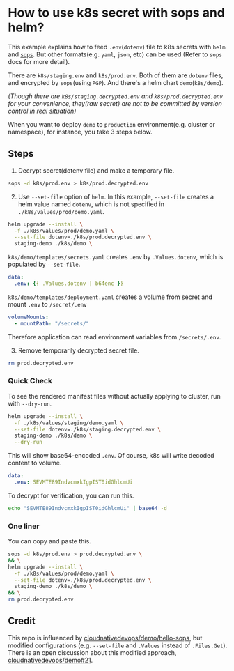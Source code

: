 # How to use k8s secret with sops and helm?

This example explains how to feed `.env`(`dotenv`) file to k8s secrets with `helm` and [`sops`](https://github.com/mozilla/sops). But other formats(e.g. `yaml`, `json`, etc) can be used (Refer to `sops` docs for more detail).

There are `k8s/staging.env` and `k8s/prod.env`.
Both of them are `dotenv` files, and encrypted by `sops`(using `PGP`).
And there's a helm chart `demo`(`k8s/demo`).

_(Though there are `k8s/staging.decrypted.env` and `k8s/prod.decrypted.env` for your convenience, they(raw secret) are not to be committed by version control in real situation)_

When you want to deploy `demo` to `production` environment(e.g. cluster or namespace), for instance,
you take 3 steps below.

## Steps

<!-- markdownlint-disable ol-prefix -->

1. Decrypt secret(dotenv file) and make a temporary file.

```bash
sops -d k8s/prod.env > k8s/prod.decrypted.env
```

2. Use `--set-file` option of `helm`. In this example, `--set-file` creates a helm value named `dotenv`, which is not specified in `./k8s/values/prod/demo.yaml`.

```bash
helm upgrade --install \
  -f ./k8s/values/prod/demo.yaml \
  --set-file dotenv=./k8s/prod.decrypted.env \
  staging-demo ./k8s/demo \
```

`k8s/demo/templates/secrets.yaml` creates `.env` by `.Values.dotenv`, which is populated by `--set-file`.

```yaml
data:
  .env: {{ .Values.dotenv | b64enc }}
```

`k8s/demo/templates/deployment.yaml` creates a volume from secret and mount `.env` to `/secret/.env`

```yaml
volumeMounts:
  - mountPath: "/secrets/"
```

Therefore application can read environment variables from `/secrets/.env`.

3. Remove temporarily decrypted secret file.

```bash
rm prod.decrypted.env
```

<!-- markdownlint-enable ol-prefix -->

### Quick Check

To see the rendered manifest files without actually applying to cluster, run with `--dry-run`.

```bash
helm upgrade --install \
  -f ./k8s/values/staging/demo.yaml \
  --set-file dotenv=./k8s/staging.decrypted.env \
  staging-demo ./k8s/demo \
  --dry-run
```

This will show base64-encoded `.env`. Of course, k8s will write decoded content to volume.

```yaml
data:
  .env: SEVMTE89IndvcmxkIgpIST0idGhlcmUi
```

To decrypt for verification, you can run this.

```bash
echo "SEVMTE89IndvcmxkIgpIST0idGhlcmUi" | base64 -d
```

### One liner

You can copy and paste this.

```bash
sops -d k8s/prod.env > prod.decrypted.env \
&& \
helm upgrade --install \
  -f ./k8s/values/prod/demo.yaml \
  --set-file dotenv=./k8s/prod.decrypted.env \
  staging-demo ./k8s/demo \
&& \
rm prod.decrypted.env
```

## Credit

This repo is influenced by [cloudnativedevops/demo/hello-sops](https://github.com/cloudnativedevops/demo/tree/master/hello-sops), but modified configurations (e.g. `--set-file` and `.Values` instead of `.Files.Get`). There is an open discussion about this modified approach, [cloudnativedevops/demo#21](https://github.com/cloudnativedevops/demo/issues/21).

